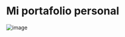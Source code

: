 
# Mi portafolio personal

![image](https://github.com/user-attachments/assets/376897ba-dc33-4ddb-8553-9b685f9fa1ec)
